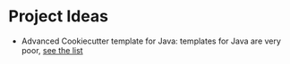 # Project Ideas

* Advanced Cookiecutter template for Java: templates for Java are very poor, [see the list](https://cookiecutter.readthedocs.io/en/1.7.0/README.html#java)